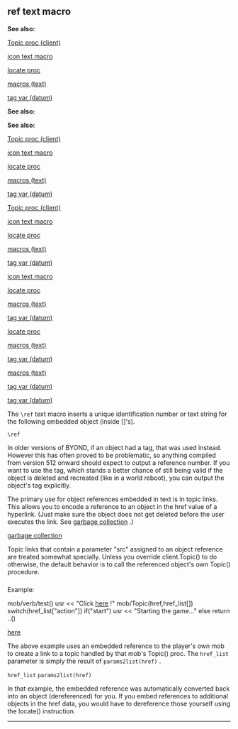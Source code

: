 

 ref text macro
----------------




**See also:** 


[Topic proc (client)](#/client/proc/Topic) 

[icon text macro](#/DM/text/macros/icon) 

[locate proc](#/proc/locate) 

[macros (text)](#/DM/text/macros) 

[tag var (datum)](#/datum/var/tag) 







**See also:** 

**See also:**

[Topic proc (client)](#/client/proc/Topic) 

[icon text macro](#/DM/text/macros/icon) 

[locate proc](#/proc/locate) 

[macros (text)](#/DM/text/macros) 

[tag var (datum)](#/datum/var/tag) 





[Topic proc (client)](#/client/proc/Topic)

[icon text macro](#/DM/text/macros/icon) 

[locate proc](#/proc/locate) 

[macros (text)](#/DM/text/macros) 

[tag var (datum)](#/datum/var/tag) 




[icon text macro](#/DM/text/macros/icon)

[locate proc](#/proc/locate) 

[macros (text)](#/DM/text/macros) 

[tag var (datum)](#/datum/var/tag) 



[locate proc](#/proc/locate)

[macros (text)](#/DM/text/macros) 

[tag var (datum)](#/datum/var/tag) 


[macros (text)](#/DM/text/macros)

[tag var (datum)](#/datum/var/tag) 

[tag var (datum)](#/datum/var/tag)

 The
 `\ref` 
 text macro inserts a unique identification number
or text string for the following embedded object (inside []'s).



`\ref`

 In older versions of BYOND, if an object had a tag, that was used instead.
However this has often proved to be problematic, so anything compiled from
version 512 onward should expect to output a reference number. If you want
to use the tag, which stands a better chance of still being valid if the
object is deleted and recreated (like in a world reboot), you can output the
object's tag explicitly.




 The primary use for object references embedded in text is in topic links.
This allows you to encode a reference to an object in the href value of a
hyperlink. (Just make sure the object does not get deleted before the user
executes the link. See
 [garbage collection](#/DM/garbage) 
 .)



[garbage collection](#/DM/garbage)

 Topic links that contain a parameter "src" assigned to an object reference
are treated somewhat specially. Unless you override client.Topic() to do
otherwise, the default behavior is to call the referenced object's own Topic()
procedure.



### 
 Example:



 mob/verb/test()
 usr << "Click
 [here](?src=\ref[src];action=start) 
 !"
mob/Topic(href,href\_list[])
 switch(href\_list["action"])
 if("start")
 usr << "Starting the game..."
 else
 return ..()

[here](?src=\ref[src];action=start)

 The above example uses an embedded reference to the player's own mob to
create a link to a topic handled by that mob's Topic() proc. The
 `href_list` 
 parameter is simply the result of
 `params2list(href)` 
 .



`href_list`
`params2list(href)`

 In that example, the embedded reference was automatically converted back
into an object (dereferenced) for you. If you embed references to additional
objects in the href data, you would have to dereference those yourself using
the locate() instruction.





---


